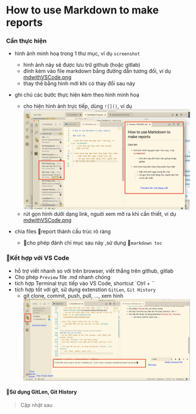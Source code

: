 
# How to use Markdown to make reports

### Cần thực hiện

- hình ảnh minh hoạ trong 1 thư mục, ví dụ `screenshot` 
   - hình ảnh này sẽ được lưu trữ github (hoặc gitlab)
   - đính kèm vào file markdown bằng đường dẫn tương đối, ví dụ [mdwithVSCode.png](/screenshot/mdwithVSCode.png)
   - thay thế bằng hình mới khi có thay đổi  sau này 

- ghi chú các bước thực hiện kèm theo hình minh hoạ 
   - cho hiện hình ảnh trực tiếp, dùng `![]()`, ví dụ 
   ![mdwithVSCode.png](/screenshot/mdwithVSCode.png)
   - rút gọn hình dưới dạng link, nguời xem mở ra khi cần thiết, ví dụ [mdwithVSCode.png](/screenshot/mdwithVSCode.png)

- chia files report thành cấu trúc rõ ràng
   - cho phép đánh chỉ mục sau này ,sử dụng `markdown toc`

### Kết hợp với VS Code
- hỗ trợ viết nhanh so với trên browser, viết thẳng trên github, gitlab
- Cho phép `Preview` file .md nhanh chóng 
- tích hợp Terminal trực tiếp vào VS Code, shortcut `Ctrl + `` 
- tích hợp tốt với git, sử dụng extenstion `GitLen`, `Git History`
   - git clone, commit, push, pull, ..., xem hình 
   ![vsCode Tips](/screenshot/vscode-tips.png)

#### Sử dụng GitLen, Git History
> Cập nhật sau 




